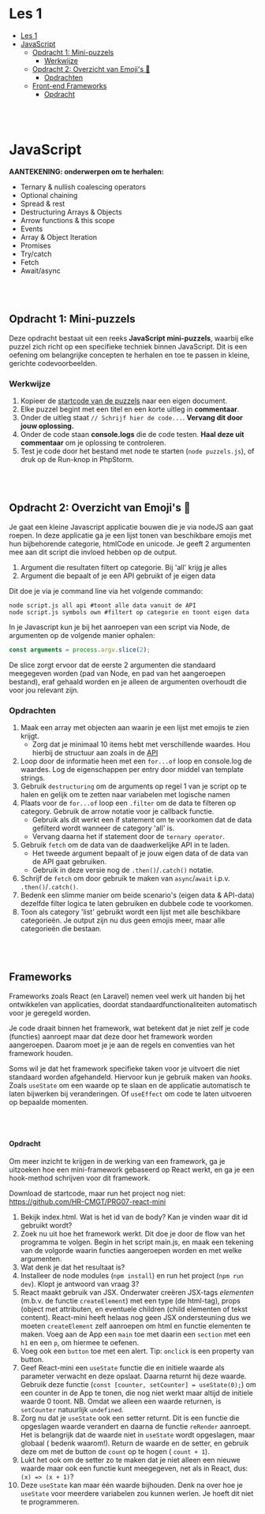 # Les 1

- [Les 1](#les-1)
- [JavaScript](#javascript)
    - [Opdracht 1: Mini-puzzels](#opdracht-1-mini-puzzels)
        - [Werkwijze](#werkwijze)
    - [Opdracht 2: Overzicht van Emoji's 🤯](#opdracht-2-overzicht-van-emojis-)
        - [Opdrachten](#opdrachten)
    - [Front-end Frameworks](#front-end-frameworks)
        - [Opdracht](#opdracht)

<br><br>

# JavaScript

**AANTEKENING: onderwerpen om te herhalen:**

- Ternary & nullish coalescing operators
- Optional chaining
- Spread & rest
- Destructuring Arrays & Objects
- Arrow functions & this scope
- Events
- Array & Object Iteration
- Promises
- Try/catch
- Fetch
- Await/async

<br><br>

## Opdracht 1: Mini-puzzels

Deze opdracht bestaat uit een reeks **JavaScript mini-puzzels**, waarbij elke puzzel zich richt op een specifieke
techniek binnen JavaScript. Dit is een oefening om belangrijke concepten te herhalen en toe te passen in kleine,
gerichte codevoorbeelden.

### Werkwijze

1. Kopieer de [startcode van de puzzels](../startcode/les1/puzzels.js) naar een eigen document.
2. Elke puzzel begint met een titel en een korte uitleg in **commentaar**.
3. Onder de uitleg staat `// Schrijf hier de code...`. **Vervang dit door jouw oplossing.**
4. Onder de code staan **console.logs** die de code testen. **Haal deze uit commentaar** om je oplossing te controleren.
5. Test je code door het bestand met node te starten (`node puzzels.js`), of druk op de Run-knop in PhpStorm.

<br><br>

## Opdracht 2: Overzicht van Emoji's 🤯

Je gaat een kleine Javascript applicatie bouwen die je via nodeJS aan
gaat roepen. In deze applicatie ga je een lijst tonen van beschikbare emojis met
hun bijbehorende categorie, htmlCode en unicode. Je geeft 2 argumenten mee
aan dit script die invloed hebben op de output.

1. Argument die resultaten filtert op categorie. Bij 'all' krijg je alles
2. Argument die bepaalt of je een API gebruikt of je eigen data

Dit doe je via je command line via het volgende commando:

```shell
node script.js all api #toont alle data vanuit de API
node script.js symbols own #filtert op categorie en toont eigen data
```

In je Javascript kun je bij het aanroepen van een script via Node,
de argumenten op de volgende manier ophalen:

```javascript
const arguments = process.argv.slice(2);
```

De slice zorgt ervoor dat de eerste 2 argumenten die standaard
meegegeven worden (pad van Node, en pad van het aangeroepen bestand),
eraf gehaald worden en je alleen de argumenten overhoudt die voor jou
relevant zijn.

### Opdrachten

1. Maak een array met objecten aan waarin je een lijst met emojis te zien krijgt.
    * Zorg dat je minimaal 10 items hebt met verschillende waardes. Hou hierbij de structuur aan zoals in
      de [API](https://github.com/cheatsnake/emojihub/blob/master/emojistore/data/emojibase.json)
2. Loop door de informatie heen met een `for...of` loop en console.log de waardes. Log de eigenschappen
   per entry door middel van template strings.
3. Gebruik `destructuring` om de arguments op regel 1 van je script op te halen en gelijk om te zetten naar variabelen
   met logische namen
4. Plaats voor de `for...of` loop een `.filter` om de data te filteren op category. Gebruik de arrow notatie voor je
   callback functie.
    * Gebruik als dit werkt een if statement om te voorkomen dat de data gefilterd wordt wanneer de category 'all' is.
    * Vervang daarna het if statement door de `ternary operator`.
5. Gebruik `fetch` om de data van de daadwerkelijke API in te laden.
    * Het tweede argument bepaalt of je jouw eigen data of de data van de API gaat gebruiken.
    * Gebruik in deze versie nog de `.then()`/`.catch()` notatie.
6. Schrijf de `fetch` om door gebruik te maken van `async`/`await` i.p.v. `.then()`/`.catch()`.
7. Bedenk een slimme manier om beide scenario's (eigen data & API-data) dezelfde filter logica
   te laten gebruiken en dubbele code te voorkomen.
8. Toon als category 'list' gebruikt wordt een lijst met alle beschikbare categorieën. Je output zijn nu dus geen emojis
   meer,
   maar alle categorieën die bestaan.

<br><br>

## Frameworks

Frameworks zoals React (en Laravel) nemen veel werk uit handen bij het ontwikkelen van applicaties, doordat
standaardfunctionaliteiten automatisch voor je geregeld worden.

Je code draait binnen het framework, wat betekent dat je niet zelf je code (functies) aanroept maar dat deze
door het framework worden aangeroepen. Daarom moet je je aan de regels en conventies van het framework houden.

Soms wil je dat het framework specifieke taken voor je uitvoert die niet standaard worden afgehandeld. Hiervoor kun je
gebruik maken van *hooks*. Zoals `useState` om een waarde op te slaan en de applicatie automatisch te laten bijwerken
bij veranderingen. Of `useEffect` om code te laten uitvoeren op bepaalde momenten.

<br><br>

#### Opdracht

Om meer inzicht te krijgen in de werking van een framework, ga je uitzoeken hoe een mini-framework gebaseerd op React
werkt, en ga je een hook-method schrijven voor dit framework.

Download de startcode, maar run het project nog niet: https://github.com/HR-CMGT/PRG07-react-mini

1. Bekijk index.html. Wat is het id van de body? Kan je vinden waar dit id gebruikt wordt?
2. Zoek nu uit hoe het framework werkt. Dit doe je door de flow van het programma te volgen. Begin in het script
   main.js, en maak een tekening van de volgorde waarin functies aangeroepen worden en met welke argumenten.
3. Wat denk je dat het resultaat is?
4. Installeer de node modules (`npm install`) en run het project (`npm run dev`). Klopt je antwoord van vraag 3?
5. React maakt gebruik van JSX. Onderwater creëren JSX-tags *elementen* (m.b.v. de functie `createElement`) met een
   type (de html-tag), props (object met attributen, en eventuele children (child elementen of tekst content).
   React-mini heeft helaas nog geen JSX ondersteuning dus we moeten
   `createElement` zelf aanroepen om html en functie elementen te maken. Voeg aan de App een `main` toe met daarin een
   `section` met een `h1` en een `p`, om hiermee te oefenen.
6. Voeg ook een `button` toe met een alert. Tip: `onclick` is een property van button.
7. Geef React-mini een `useState` functie die en initiele waarde als parameter verwacht en deze opslaat. Daarna returnt
   hij deze waarde. Gebruik deze functie (`const [counter, setCounter] = useState(0);`) om een counter in de App te
   tonen, die nog niet werkt maar altijd de initiele waarde 0 toont. NB. Omdat we alleen een waarde returnen, is
   `setCounter` natuurlijk `undefined`.
8. Zorg nu dat je `useState` ook een setter returnt. Dit is een functie die opgeslagen waarde verandert en daarna de
   functie `reRender` aanroept. Het is belangrijk dat de waarde niet in `useState` wordt opgeslagen, maar globaal (
   bedenk waarom!). Return de waarde en de setter, en gebruik deze om met de button de `count` op te hogen (
   `count + 1`).
9. Lukt het ook om de setter zo te maken dat je niet alleen een nieuwe waarde maar ook een functie kunt meegegeven, net
   als in React, dus: `(x) => (x + 1)`?
10. Deze `useState` kan maar één waarde bijhouden. Denk na over hoe je `useState` voor meerdere variabelen zou kunnen
    werlen. Je hoeft dit niet te programmeren.


